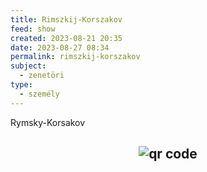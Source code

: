 ```yaml
---
title: Rimszkij-Korszakov
feed: show
created: 2023-08-21 20:35
date: 2023-08-27 08:34
permalink: rimszkij-korszakov
subject:
  - zenetöri
type:
  - személy
---
```


Rymsky-Korsakov




## <p style="text-align: center;"><img src="https://chart.googleapis.com/chart?cht=qr&chl=https://notes.andrasdenes.com/rimszkij-korszakov&chs=180x180&choe=UTF-8&chld=L|2" alt="qr code"></p>

